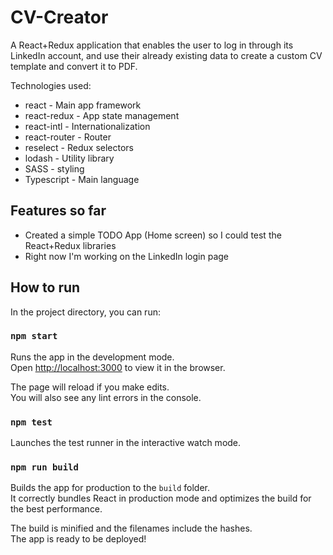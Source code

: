# CV-Creator

A React+Redux application that enables the user to log in through its LinkedIn account, and use their already existing data to
create a custom CV template and convert it to PDF.

Technologies used:
- react - Main app framework
- react-redux - App state management
- react-intl - Internationalization
- react-router - Router
- reselect - Redux selectors
- lodash - Utility library
- SASS - styling
- Typescript - Main language

## Features so far
- Created a simple TODO App (Home screen) so I could test the React+Redux libraries
- Right now I'm working on the LinkedIn login page

## How to run

In the project directory, you can run:

### `npm start`

Runs the app in the development mode.<br>
Open [http://localhost:3000](http://localhost:3000) to view it in the browser.

The page will reload if you make edits.<br>
You will also see any lint errors in the console.

### `npm test`

Launches the test runner in the interactive watch mode.<br>

### `npm run build`

Builds the app for production to the `build` folder.<br>
It correctly bundles React in production mode and optimizes the build for the best performance.

The build is minified and the filenames include the hashes.<br>
The app is ready to be deployed!
